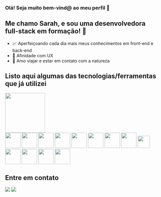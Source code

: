 ### Olá! Seja muito bem-vind@ ao meu perfil 👋

## Me chamo Sarah, e sou uma desenvolvedora full-stack em formação! :rocket:
- :chart_with_upwards_trend: Aperfeiçoando cada dia mais meus conhecimentos em front-end e back-end
- :pushpin: Afinidade com UX
- :cherry_blossom: Amo viajar e estar em contato com a natureza

## Listo aqui algumas das tecnologias/ferramentas que já utilizei
<div>
  <img height="130em" style="margin-rigth: 15px;" src="https://github-readme-stats.vercel.app/api/top-langs/?username=SarahBezerra&layout=compact&langs_count=7&theme=dracula"/>

  <div style="display: inline_block;">
    <img src="https://img.icons8.com/color/48/000000/javascript--v1.png" width="50px"/>
    <img src="https://img.icons8.com/color/48/000000/html-5--v1.png" width="50px"/>
    <img src="https://img.icons8.com/color/48/000000/css3.png" width="50px"/>
    <img src="https://img.icons8.com/ultraviolet/80/000000/react--v1.png" width="50px"/>
    <img src="https://img.icons8.com/fluency/2x/typescript.png" width="50px">
    <img src="https://img.icons8.com/fluency/48/000000/node-js.png" width="50px"/>
    <img src="https://img.icons8.com/color/48/000000/mongodb.png" width=50px />
    <img src="https://img.icons8.com/color/48/000000/postgreesql.png" width=50px />
    <img src="https://nx.dev/documentation/shared/jest-logo.png" width="40px"/>
    <img src="https://img.icons8.com/fluency/48/000000/visual-studio-code-2019.png" width="50px"/>
    <img src="https://img.icons8.com/color/2x/git.png" width="50px"/>    
    <img src="https://img.icons8.com/color/2x/figma.png" width="50px"/>
    <img src="https://img.icons8.com/color/48/000000/linux--v1.png" width="50px"/>
  </div>
</div>

## Entre em contato
<a href = "mailto:sarahbezerra@gmail.com"><img src="https://img.shields.io/badge/-Gmail-%23333?style=for-the-badge&logo=gmail&logoColor=white&color=red" target="_blank"></a>
<a href="https://www.linkedin.com/in/sarah-bezerra-dev-web" target="_blank"><img src="https://img.shields.io/badge/-LinkedIn-%230077B5?style=for-the-badge&logo=linkedin&logoColor=white" target="_blank"></a>
